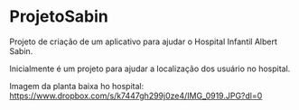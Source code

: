 # ProjetoSabin

Projeto de criação de um aplicativo para ajudar o Hospital Infantil Albert Sabin.

Inicialmente é um projeto para ajudar a localização dos usuário no hospital.

Imagem da planta baixa ho hospital:
https://www.dropbox.com/s/k7447gh299j0ze4/IMG_0919.JPG?dl=0
